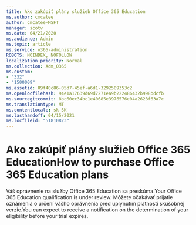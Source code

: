 ```yaml
---
title: Ako zakúpiť plány služieb Office 365 Education
ms.author: cmcatee
author: cmcatee-MSFT
manager: scotv
ms.date: 04/21/2020
ms.audience: Admin
ms.topic: article
ms.service: o365-administration
ROBOTS: NOINDEX, NOFOLLOW
localization_priority: Normal
ms.collection: Adm_O365
ms.custom:
- "332"
- "1500009"
ms.assetid: 09f40c86-05d7-45ef-a6d1-3292509353c2
ms.openlocfilehash: 94e1a17639d69d7271ea9b222486432b998bdcfb
ms.sourcegitcommit: 8bc60ec34bc1e40685e3976576e04a2623f63a7c
ms.translationtype: MT
ms.contentlocale: sk-SK
ms.lasthandoff: 04/15/2021
ms.locfileid: "51810823"
---
```

# <a name="how-to-purchase-office-365-education-plans"></a><span data-ttu-id="2a3ea-102">Ako zakúpiť plány služieb Office 365 Education</span><span class="sxs-lookup"><span data-stu-id="2a3ea-102">How to purchase Office 365 Education plans</span></span>

<span data-ttu-id="2a3ea-103">Váš oprávnenie na služby Office 365 Education sa preskúma.</span><span class="sxs-lookup"><span data-stu-id="2a3ea-103">Your Office 365 Education qualification is under review.</span></span> <span data-ttu-id="2a3ea-104">Môžete očakávať prijatie oznámenia o určení vášho oprávnenia pred uplynutím platnosti skúšobnej verzie.</span><span class="sxs-lookup"><span data-stu-id="2a3ea-104">You can expect to receive a notification on the determination of your eligibility before your trial expires.</span></span>
